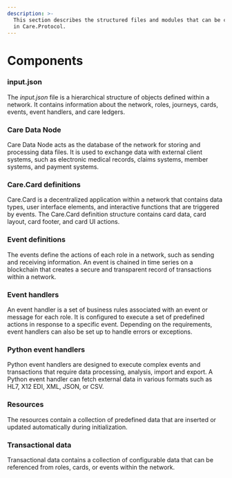 ```yaml
---
description: >-
  This section describes the structured files and modules that can be configured
  in Care.Protocol.
---
```


# Components

### input.json

The _input.json_ file is a hierarchical structure of objects defined within a network. It contains information about the network, roles, journeys, cards, events, event handlers, and care ledgers.

### Care Data Node

Care Data Node acts as the database of the network for storing and processing data files. It is used to exchange data with external client systems, such as electronic medical records, claims systems, member systems, and payment systems.

### Care.Card definitions

Care.Card is a decentralized application within a network that contains data types, user interface elements, and interactive functions that are triggered by events. The Care.Card definition structure contains card data, card layout, card footer, and card UI actions.

### Event definitions

The events define the actions of each role in a network, such as sending and receiving information. An event is chained in time series on a blockchain that creates a secure and transparent record of transactions within a network.

### Event handlers

An event handler is a set of business rules associated with an event or message for each role. It is configured to execute a set of predefined actions in response to a specific event. Depending on the requirements, event handlers can also be set up to handle errors or exceptions.

### Python event handlers

Python event handlers are designed to execute complex events and transactions that require data processing, analysis, import and export. A Python event handler can fetch external data in various formats such as HL7, X12 EDI, XML, JSON, or CSV.

### Resources

The resources contain a collection of predefined data that are inserted or updated automatically during initialization.&#x20;

### Transactional data

Transactional data contains a collection of configurable data that can be referenced from roles, cards, or events within the network.
